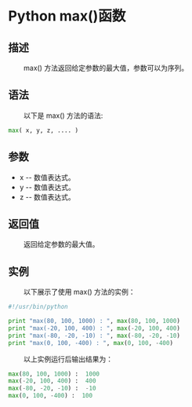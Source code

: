 # Python max()函数
## 描述
&#160;&#160;&#160;&#160;&#160;&#160;&#160;&#160;max() 方法返回给定参数的最大值，参数可以为序列。

## 语法
&#160;&#160;&#160;&#160;&#160;&#160;&#160;&#160;以下是 max() 方法的语法:

```python
max( x, y, z, .... )
```

## 参数
- x -- 数值表达式。
- y -- 数值表达式。
- z -- 数值表达式。

## 返回值
&#160;&#160;&#160;&#160;&#160;&#160;&#160;&#160;返回给定参数的最大值。

## 实例
&#160;&#160;&#160;&#160;&#160;&#160;&#160;&#160;以下展示了使用 max() 方法的实例：

```python
#!/usr/bin/python

print "max(80, 100, 1000) : ", max(80, 100, 1000)
print "max(-20, 100, 400) : ", max(-20, 100, 400)
print "max(-80, -20, -10) : ", max(-80, -20, -10)
print "max(0, 100, -400) : ", max(0, 100, -400)
```

&#160;&#160;&#160;&#160;&#160;&#160;&#160;&#160;以上实例运行后输出结果为：

```python
max(80, 100, 1000) :  1000
max(-20, 100, 400) :  400
max(-80, -20, -10) :  -10
max(0, 100, -400) :  100
```